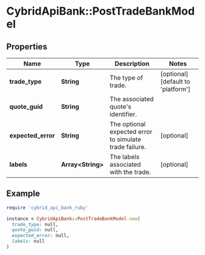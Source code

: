 # CybridApiBank::PostTradeBankModel

## Properties

| Name | Type | Description | Notes |
| ---- | ---- | ----------- | ----- |
| **trade_type** | **String** | The type of trade. | [optional][default to &#39;platform&#39;] |
| **quote_guid** | **String** | The associated quote&#39;s identifier. |  |
| **expected_error** | **String** | The optional expected error to simulate trade failure. | [optional] |
| **labels** | **Array&lt;String&gt;** | The labels associated with the trade. | [optional] |

## Example

```ruby
require 'cybrid_api_bank_ruby'

instance = CybridApiBank::PostTradeBankModel.new(
  trade_type: null,
  quote_guid: null,
  expected_error: null,
  labels: null
)
```

